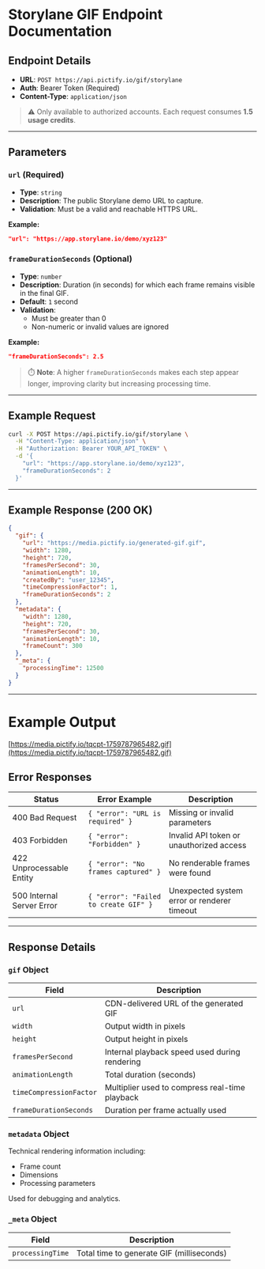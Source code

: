 # Storylane GIF Endpoint Documentation

## Endpoint Details

- **URL**: `POST https://api.pictify.io/gif/storylane`
- **Auth**: Bearer Token (Required)
- **Content-Type**: `application/json`

> ⚠️ Only available to authorized accounts. Each request consumes **1.5 usage credits**.

---

## Parameters

### `url` (Required)

- **Type**: `string`
- **Description**: The public Storylane demo URL to capture.
- **Validation**: Must be a valid and reachable HTTPS URL.

**Example:**
```json
"url": "https://app.storylane.io/demo/xyz123"
```

### `frameDurationSeconds` (Optional)

- **Type**: `number`
- **Description**: Duration (in seconds) for which each frame remains visible in the final GIF.
- **Default**: `1` second
- **Validation**:
  - Must be greater than 0
  - Non-numeric or invalid values are ignored

**Example:**
```json
"frameDurationSeconds": 2.5
```

> ⏱️ **Note**: A higher `frameDurationSeconds` makes each step appear longer, improving clarity but increasing processing time.

---

## Example Request

```bash
curl -X POST https://api.pictify.io/gif/storylane \
  -H "Content-Type: application/json" \
  -H "Authorization: Bearer YOUR_API_TOKEN" \
  -d '{
    "url": "https://app.storylane.io/demo/xyz123",
    "frameDurationSeconds": 2
  }'
```

---

## Example Response (200 OK)

```json
{
  "gif": {
    "url": "https://media.pictify.io/generated-gif.gif",
    "width": 1280,
    "height": 720,
    "framesPerSecond": 30,
    "animationLength": 10,
    "createdBy": "user_12345",
    "timeCompressionFactor": 1,
    "frameDurationSeconds": 2
  },
  "metadata": {
    "width": 1280,
    "height": 720,
    "framesPerSecond": 30,
    "animationLength": 10,
    "frameCount": 300
  },
  "_meta": {
    "processingTime": 12500
  }
}
```

---

# Example Output

[https://media.pictify.io/tqcpt-1759787965482.gif](https://media.pictify.io/tqcpt-1759787965482.gif)

## Error Responses

| Status | Error Example | Description |
|--------|---------------|-------------|
| 400 Bad Request | `{ "error": "URL is required" }` | Missing or invalid parameters |
| 403 Forbidden | `{ "error": "Forbidden" }` | Invalid API token or unauthorized access |
| 422 Unprocessable Entity | `{ "error": "No frames captured" }` | No renderable frames were found |
| 500 Internal Server Error | `{ "error": "Failed to create GIF" }` | Unexpected system error or renderer timeout |

---

## Response Details

### `gif` Object

| Field | Description |
|-------|-------------|
| `url` | CDN-delivered URL of the generated GIF |
| `width` | Output width in pixels |
| `height` | Output height in pixels |
| `framesPerSecond` | Internal playback speed used during rendering |
| `animationLength` | Total duration (seconds) |
| `timeCompressionFactor` | Multiplier used to compress real-time playback |
| `frameDurationSeconds` | Duration per frame actually used |

### `metadata` Object

Technical rendering information including:
- Frame count
- Dimensions
- Processing parameters

Used for debugging and analytics.

### `_meta` Object

| Field | Description |
|-------|-------------|
| `processingTime` | Total time to generate GIF (milliseconds) |